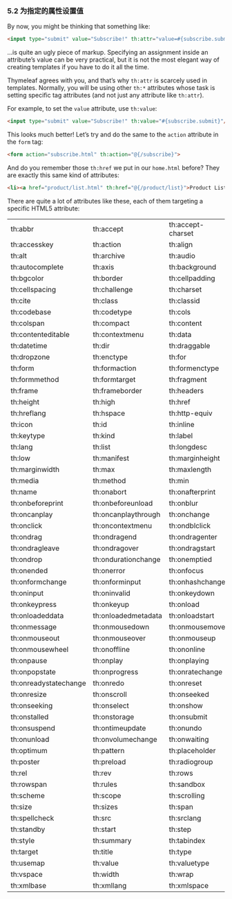 ### 5.2 为指定的属性设置值

By now, you might be thinking that something like:
```html
<input type="submit" value="Subscribe!" th:attr="value=#{subscribe.submit}"/>
```
…is quite an ugly piece of markup. Specifying an assignment inside an attribute’s value can be very practical, but it is not the most elegant way of creating templates if you have to do it all the time.

Thymeleaf agrees with you, and that’s why `th:attr` is scarcely used in templates. Normally, you will be using other `th:*` attributes whose task is setting specific tag attributes (and not just any attribute like `th:attr`).

For example, to set the `value` attribute, use `th:value`:
```html
<input type="submit" value="Subscribe!" th:value="#{subscribe.submit}"/>
```
This looks much better! Let’s try and do the same to the `action` attribute in the `form` tag:
```html
<form action="subscribe.html" th:action="@{/subscribe}">
```
And do you remember those `th:href` we put in our `home.html` before? They are exactly this same kind of attributes:
```html
<li><a href="product/list.html" th:href="@{/product/list}">Product List</a></li>
```
There are quite a lot of attributes like these, each of them targeting a specific HTML5 attribute:

|   |   |   |
|---|---|---|
|th:abbr|th:accept|th:accept-charset|
|th:accesskey|th:action|th:align|
|th:alt|th:archive|th:audio|
|th:autocomplete|th:axis|th:background|
|th:bgcolor|th:border|th:cellpadding|
|th:cellspacing|th:challenge|th:charset|
|th:cite|th:class|th:classid|
|th:codebase|th:codetype|th:cols|
|th:colspan|th:compact|th:content|
|th:contenteditable|th:contextmenu|th:data|
|th:datetime|th:dir|th:draggable|
|th:dropzone|th:enctype|th:for|
|th:form|th:formaction|th:formenctype|
|th:formmethod|th:formtarget|th:fragment|
|th:frame|th:frameborder|th:headers|
|th:height|th:high|th:href|
|th:hreflang|th:hspace|th:http-equiv|
|th:icon|th:id|th:inline|
|th:keytype|th:kind|th:label|
|th:lang|th:list|th:longdesc|
|th:low|th:manifest|th:marginheight|
|th:marginwidth|th:max|th:maxlength|
|th:media|th:method|th:min|
|th:name|th:onabort|th:onafterprint|
|th:onbeforeprint|th:onbeforeunload|th:onblur|
|th:oncanplay|th:oncanplaythrough|th:onchange|
|th:onclick|th:oncontextmenu|th:ondblclick|
|th:ondrag|th:ondragend|th:ondragenter|
|th:ondragleave|th:ondragover|th:ondragstart|
|th:ondrop|th:ondurationchange|th:onemptied|
|th:onended|th:onerror|th:onfocus|
|th:onformchange|th:onforminput|th:onhashchange|
|th:oninput|th:oninvalid|th:onkeydown|
|th:onkeypress|th:onkeyup|th:onload|
|th:onloadeddata|th:onloadedmetadata|th:onloadstart|
|th:onmessage|th:onmousedown|th:onmousemove|
|th:onmouseout|th:onmouseover|th:onmouseup|
|th:onmousewheel|th:onoffline|th:ononline|
|th:onpause|th:onplay|th:onplaying|
|th:onpopstate|th:onprogress|th:onratechange|
|th:onreadystatechange|th:onredo|th:onreset|
|th:onresize|th:onscroll|th:onseeked|
|th:onseeking|th:onselect|th:onshow|
|th:onstalled|th:onstorage|th:onsubmit|
|th:onsuspend|th:ontimeupdate|th:onundo|
|th:onunload|th:onvolumechange|th:onwaiting|
|th:optimum|th:pattern|th:placeholder|
|th:poster|th:preload|th:radiogroup|
|th:rel|th:rev|th:rows|
|th:rowspan|th:rules|th:sandbox|
|th:scheme|th:scope|th:scrolling|
|th:size|th:sizes|th:span|
|th:spellcheck|th:src|th:srclang|
|th:standby|th:start|th:step|
|th:style|th:summary|th:tabindex|
|th:target|th:title|th:type|
|th:usemap|th:value|th:valuetype|
|th:vspace|th:width|th:wrap|
|th:xmlbase|th:xmllang|th:xmlspace|